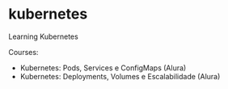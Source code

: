 # kubernetes
Learning Kubernetes

Courses:
* Kubernetes: Pods, Services e ConfigMaps (Alura)
* Kubernetes: Deployments, Volumes e Escalabilidade (Alura)

